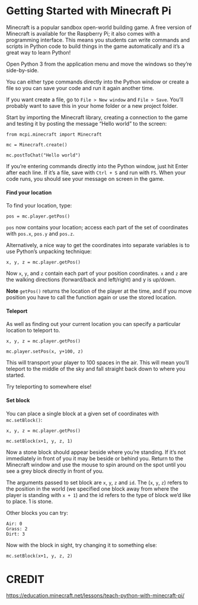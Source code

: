 # Getting Started with Minecraft Pi
Minecraft is a popular sandbox open-world building game. A free version of Minecraft is available for the Raspberry Pi; it also comes with a programming interface. This means you students can write commands and scripts in Python code to build things in the game automatically and it’s a great way to learn Python!

Open Python 3 from the application menu and move the windows so they’re side-by-side.

You can either type commands directly into the Python window or create a file so you can save your code and run it again another time.

If you want create a file, go to `File > New window` and `File > Save`. You’ll probably want to save this in your home folder or a new project folder.

Start by importing the Minecraft library, creating a connection to the game and testing it by posting the message “Hello world” to the screen:
```
from mcpi.minecraft import Minecraft

mc = Minecraft.create()

mc.postToChat("Hello world")
```

If you’re entering commands directly into the Python window, just hit Enter after each line. If it’s a file, save with `Ctrl + S` and run with `F5`. When your code runs, you should see your message on screen in the game.


#### Find your location
To find your location, type:
```
pos = mc.player.getPos()
```

`pos` now contains your location; access each part of the set of coordinates with `pos.x`, `pos.y` and `pos.z`.

Alternatively, a nice way to get the coordinates into separate variables is to use Python’s unpacking technique:
```
x, y, z = mc.player.getPos()
```

Now `x`, `y`, and `z` contain each part of your position coordinates. `x` and `z` are the walking directions (forward/back and left/right) and y is up/down.

**Note** `getPos()` returns the location of the player at the time, and if you move position you have to call the function again or use the stored location.

 
#### Teleport
As well as finding out your current location you can specify a particular location to teleport to.
```
x, y, z = mc.player.getPos()

mc.player.setPos(x, y+100, z)
```

This will transport your player to 100 spaces in the air. This will mean you’ll teleport to the middle of the sky and fall straight back down to where you started.

Try teleporting to somewhere else!


#### Set block
You can place a single block at a given set of coordinates with `mc.setBlock()`: 
```
x, y, z = mc.player.getPos()

mc.setBlock(x+1, y, z, 1)
```

Now a stone block should appear beside where you’re standing. If it’s not immediately in front of you it may be beside or behind you. Return to the Minecraft window and use the mouse to spin around on the spot until you see a grey block directly in front of you.

The arguments passed to set block are `x`, `y`, `z` and `id`. The (`x`, `y`, `z`) refers to the position in the world (we specified one block away from where the player is standing with `x + 1`) and the id refers to the type of block we’d like to place. 1 is stone.

Other blocks you can try:
```
Air: 0
Grass: 2
Dirt: 3
```

Now with the block in sight, try changing it to something else:
```
mc.setBlock(x+1, y, z, 2)
```

# CREDIT
https://education.minecraft.net/lessons/teach-python-with-minecraft-pi/
